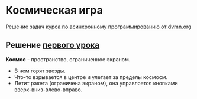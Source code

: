 # Космическая игра

Решение задач [курса по асинхронному программированию от dvmn.org]( https://dvmn.org/modules/async-python/)

## Решение [первого урока](https://dvmn.org/modules/async-python/lesson/async-console-game/)
	
**Космос** - пространство, ограниченное экраном.

* В нем горят звезды.
* Что-то взрывается в центре и улетает за пределы космосм.
* Летит ракета (ограничена экраном), она управляется кнопками вверх-вниз-влево-вправо.

